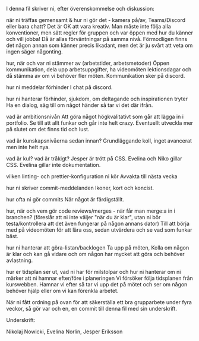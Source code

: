 I denna fil skriver ni, efter överenskommelse och diskussion:

när ni träffas gemensamt & hur ni gör det - kamera på/av, Teams/Discord eller bara chatt? Det är OK att vara kreativ. Man måste inte följa alla konventioner, men sätt regler för gruppen och var öppen med hur du känner och vill jobba! Då är allas förväntningar på samma nivå. Förmodligen finns det någon annan som känner precis likadant, men det är ju svårt att veta om ingen säger någonting.

hur, när och var ni stämmer av (arbetstider, arbetsmetoder)
Öppen kommunikation, dela upp arbetsuppgifter, ha videomöten lektionsdagar och då stämma av om vi behöver fler möten. Kommunikation sker på discord.

hur ni meddelar förhinder
I chat på discord.

hur ni hanterar förhinder, sjukdom, om deltagande och inspirationen tryter
Ha en dialog, säg till om något händer så tar vi det där ifrån.

vad är ambitionsnivån
Att göra något högkvalitativt som går att lägga in i portfolio. Se till att allt funkar och går inte helt crazy. Eventuellt utveckla mer på slutet om det finns tid och lust.

vad är kunskapsnivåerna sedan innan?
Grundläggande koll, inget avancerat men inte helt nya.

vad är kul? vad är tråkigt?
Jesper är trött på CSS.
Evelina och Niko gillar CSS.
Evelina gillar inte dokumentation.

vilken linting- och prettier-konfiguration ni kör
Avvakta till nästa vecka

hur ni skriver commit-meddelanden
Ikoner, kort och koncist.

hur ofta ni gör commits
När något är färdigställt.

hur, när och vem gör code reviews/merges - när får man merge:a in i branchen? (föreslår att ni inte väljer "när du är klar", utan ni bör testa/kontrollera att det även fungerar på någon annans dator)
Till att börja med på videomöten för att lära oss, sedan utvärdera och se vad som funkar bäst.

hur ni hanterar att göra-listan/backlogen
Ta upp på möten, Kolla om någon är klar och kan gå vidare och om någon har mycket att göra och behöver avlastning.

hur er tidsplan ser ut, vad ni har för milstolpar och hur ni hanterar om ni märker att ni hamnar efter/före i planeringen
Vi försöker följa tidsplanen från kurswebben. Hamnar vi efter så tar vi upp det på mötet och ser om någon behöver hjälp eller om vi kan förenkla arbetet.

När ni fått ordning på ovan för att säkerställa ett bra grupparbete under fyra veckor, så gör var och en, en commit till denna fil med sin underskrift.

Underskrift:

Nikolaj Nowicki, Evelina Norlin, Jesper Eriksson
